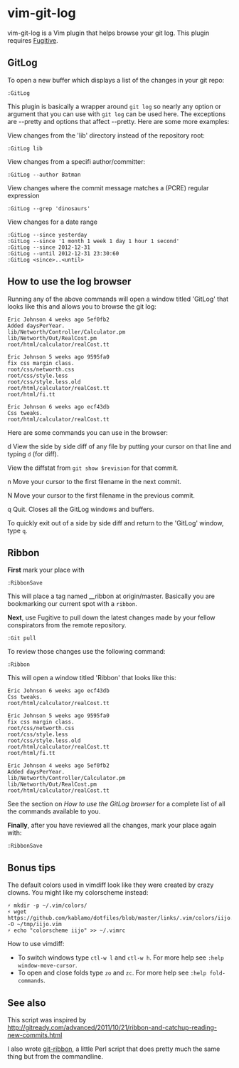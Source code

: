 vim-git-log
==========

vim-git-log is a Vim plugin that helps browse your git log.  This plugin
requires [Fugitive](https://github.com/tpope/vim-fugitive).

GitLog
-------------

To open a new buffer which displays a list of the changes in your git repo:

    :GitLog

This plugin is basically a wrapper around `git log` so nearly any option or
argument that you can use with `git log` can be used here.  The exceptions are
--pretty and options that affect --pretty.  Here are some more examples:

View changes from the 'lib' directory instead of the repository root:

    :GitLog lib

View changes from a specifi author/committer:

    :GitLog --author Batman

View changes where the commit message matches a (PCRE) regular expression

    :GitLog --grep 'dinosaurs'

View changes for a date range

    :GitLog --since yesterday
    :GitLog --since '1 month 1 week 1 day 1 hour 1 second'
    :GitLog --since 2012-12-31
    :GitLog --until 2012-12-31 23:30:60
    :GitLog <since>..<until>


How to use the log browser
--------------------------

Running any of the above commands will open a window titled 'GitLog' that looks
like this and allows you to browse the git log:

    Eric Johnson 4 weeks ago 5ef0fb2
    Added daysPerYear.
    lib/Networth/Controller/Calculator.pm
    lib/Networth/Out/RealCost.pm
    root/html/calculator/realCost.tt

    Eric Johnson 5 weeks ago 9595fa0
    fix css margin class.
    root/css/networth.css
    root/css/style.less
    root/css/style.less.old
    root/html/calculator/realCost.tt
    root/html/fi.tt

    Eric Johnson 6 weeks ago ecf43db
    Css tweaks.
    root/html/calculator/realCost.tt

Here are some commands you can use in the browser:

   d     View the side by side diff of any file by putting your cursor on that
         line and typing `d` (for diff).

   <cr>  View the diffstat from `git show $revision` for that commit.

   n     Move your cursor to the first filename in the next commit.

   N     Move your cursor to the first filename in the previous commit.

   q     Quit.  Closes all the GitLog windows and buffers.


To quickly exit out of a side by side diff and return to the 'GitLog' window,
type `q`.


Ribbon
-------------

**First** mark your place with

    :RibbonSave

This will place a tag named __ribbon at origin/master.  Basically you are
bookmarking our current spot with a `ribbon`.

**Next**, use Fugitive to pull down the latest changes made by your fellow conspirators from the
remote repository.  

    :Git pull

To review those changes use the following command:

    :Ribbon

This will open a window titled 'Ribbon' that looks like this:

    Eric Johnson 6 weeks ago ecf43db
    Css tweaks.
    root/html/calculator/realCost.tt

    Eric Johnson 5 weeks ago 9595fa0
    fix css margin class.
    root/css/networth.css
    root/css/style.less
    root/css/style.less.old
    root/html/calculator/realCost.tt
    root/html/fi.tt

    Eric Johnson 4 weeks ago 5ef0fb2
    Added daysPerYear.
    lib/Networth/Controller/Calculator.pm
    lib/Networth/Out/RealCost.pm
    root/html/calculator/realCost.tt

See the section on *How to use the GitLog browser* for a complete list of all
the commands available to you. 

**Finally**, after you have reviewed all the changes, mark your place again with:

    :RibbonSave

Bonus tips
----------

The default colors used in vimdiff look like they were created by crazy clowns.
You might like my colorscheme instead:

    ⚡ mkdir -p ~/.vim/colors/
    ⚡ wget https://github.com/kablamo/dotfiles/blob/master/links/.vim/colors/iijo.vim -O ~/tmp/iijo.vim
    ⚡ echo "colorscheme iijo" >> ~/.vimrc

How to use vimdiff:
 - To switch windows type `ctl-w l` and `ctl-w h`.  For more help see `:help window-move-cursor`.
 - To open and close folds type `zo` and `zc`.  For more help see `:help fold-commands`.

See also
--------

This script was inspired by
http://gitready.com/advanced/2011/10/21/ribbon-and-catchup-reading-new-commits.html

I also wrote [git-ribbon](https://github.com/kablamo/git-ribbon), a little Perl
script that does pretty much the same thing but from the commandline.
